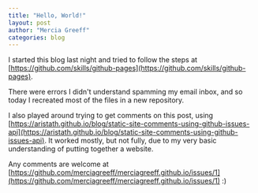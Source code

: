 ```yaml
---
title: "Hello, World!"
layout: post
author: "Mercia Greeff"
categories: blog
---
```


I started this blog last night and tried to follow the steps at [https://github.com/skills/github-pages](https://github.com/skills/github-pages).

There were errors I didn't understand spamming my email inbox, and so today I recreated most of the files in a new repository.

I also played around trying to get comments on this post, using [https://aristath.github.io/blog/static-site-comments-using-github-issues-api](https://aristath.github.io/blog/static-site-comments-using-github-issues-api). It worked mostly, but not fully, due to my very basic understanding of putting together a website.

Any comments are welcome at [https://github.com/merciagreeff/merciagreeff.github.io/issues/1](https://github.com/merciagreeff/merciagreeff.github.io/issues/1) :)
